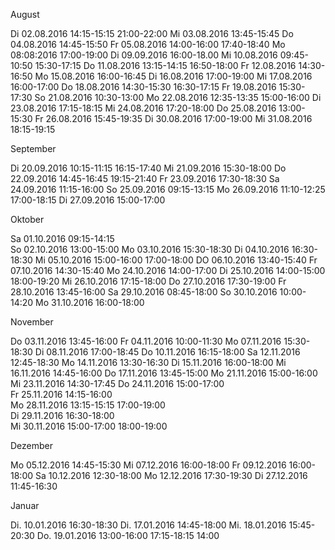 
August


Di 02.08.2016     14:15-15:15
                  21:00-22:00
Mi 03.08.2016     13:45-15:45
Do 04.08.2016     14:45-15:50
Fr 05.08.2016     14:00-16:00
                  17:40-18:40
Mo 08:08:2016     17:00-19:00
Di 09.09.2016     16:00-18.00
Mi 10.08.2016     09:45-10:50
                  15:30-17:15
Do 11.08.2016     13:15-14:15
                  16:50-18:00
Fr 12.08.2016     14:30-16:50
Mo 15.08.2016     16:00-16:45
Di 16.08.2016     17:00-19:00
Mi 17.08.2016     16:00-17:00
Do 18.08.2016     14:30-15:30
                  16:30-17:15
Fr 19.08.2016     15:30-17:30
So 21.08.2016     10:30-13:00
Mo 22.08.2016     12:35-13:35
                  15:00-16:00
Di 23.08.2016     17:15-18:15
Mi 24.08.2016     17:20-18:00
Do 25.08.2016     13:00-15:30
Fr 26.08.2016     15:45-19:35
Di 30.08.2016     17:00-19:00
Mi 31.08.2016     18:15-19:15

September

Di 20.09.2016     10:15-11:15
                  16:15-17:40
Mi 21.09.2016     15:30-18:00
Do 22.09.2016     14:45-16:45
                  19:15-21:40
Fr 23.09.2016     17:30-18:30
Sa 24.09.2016     11:15-16:00
So 25.09.2016     09:15-13:15
Mo 26.09.2016     11:10-12:25
                  17:00-18:15
Di 27.09.2016     15:00-17:00

Oktober

Sa 01.10.2016     09:15-14:15   
So 02.10.2016     13:00-15:00
Mo 03.10.2016     15:30-18:30
Di 04.10.2016     16:30-18:30
Mi 05.10.2016     15:00-16:00
                  17:00-18:00
DO 06.10.2016     13:40-15:40
Fr 07.10.2016     14:30-15:40
Mo 24.10.2016     14:00-17:00 
Di 25.10.2016     14:00-15:00
                  18:00-19:20
Mi 26.10.2016     17:15-18:00
Do 27.10.2016     17:30-19:00 
Fr 28.10.2016     13:45-16:00 
Sa 29.10.2016     08:45-18:00
So 30.10.2016     10:00-14:20
Mo 31.10.2016     16:00-18:00

November

Do 03.11.2016    13:45-16:00 
Fr 04.11.2016    10:00-11:30
Mo 07.11.2016    15:30-18:30
Di 08.11.2016    17:00-18:45
Do 10.11.2016    16:15-18:00 
Sa 12.11.2016    12:45-18:30 
Mo 14.11.2016    13:30-16:30
Di 15.11.2016    16:00-18:00
Mi 16.11.2016    14:45-16:00
Do 17.11.2016    13:45-15:00 
Mo 21.11.2016    15:00-16:00
Mi 23.11.2016    14:30-17:45 
Do 24.11.2016    15:00-17:00  
Fr 25.11.2016    14:15-16:00  
Mo 28.11.2016    13:15-15:15
                 17:00-19:00  
Di 29.11.2016    16:30-18:00  
Mi 30.11.2016    15:00-17:00
                 18:00-19:00  
                                  
Dezember

Mo 05.12.2016   14:45-15:30
Mi 07.12.2016   16:00-18:00
Fr 09.12.2016   16:00-18:00
Sa 10.12.2016   12:30-18:00
Mo 12.12.2016   17:30-19:30 
Di 27.12.2016   11:45-16:30 

Januar

Di. 10.01.2016  16:30-18:30 
Di. 17.01.2016  14:45-18:00
Mi. 18.01.2016  15:45-20:30 
Do. 19.01.2016  13:00-16:00
                17:15-18:15 14:00
